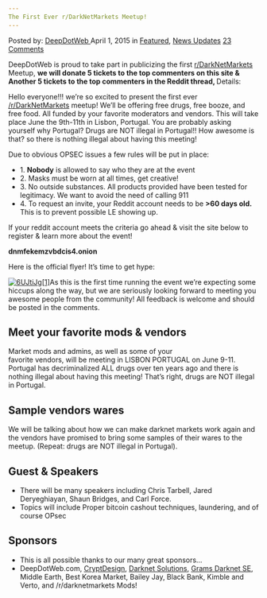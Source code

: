 ```yaml
---
The First Ever r/DarkNetMarkets Meetup!
---
```

<article class="post-listing post-9812 post type-post status-publish format-standard has-post-thumbnail hentry  tag-meetup tag-rdarknetmarkets">
    <div class="post-inner">
        <span>Posted by: <a href="https://www.deepdotweb.com/author/admin/" title="">DeepDotWeb </a></span>
    <span>April 1, 2015</span>
    <span>in <a href="https://www.deepdotweb.com/category/deepdot-news/" rel="category tag">Featured</a>, <a href="https://www.deepdotweb.com/category/news-updates/" rel="category tag">News Updates</a></span>
    <span><a href="https://www.deepdotweb.com/2015/04/01/the-first-ever-rdarknetmarkets-meetup/#comments">23 Comments</a></span>
    </p>
    <div class="clear"></div>
    <div class="entry">
    <p>DeepDotWeb is proud to take part in publicizing the first <a href="http://www.reddit.com/r/DarkNetMarkets/comments/310jb0/the_first_ever_rdarknetmarkets_meetup_come_hang/">r/DarkNetMarkets</a> Meetup, <strong>we will donate 5 tickets to the top commenters on this site &amp; Another 5 tickets to the top commenters in the Reddit thread, </strong>Details:</p>
    <div class="usertext-body may-blank-within md-container">
    <div class="md">
    <p>Hello everyone!!! we&#8217;re so excited to present the first ever <a href="http://www.reddit.com/r/DarkNetMarkets">/r/DarkNetMarkets</a> meetup! We&#8217;ll be offering free drugs, free booze, and free food. All funded by your favorite moderators and vendors. This will take place June the 9th-11th in Lisbon, Portugal. You are probably asking yourself why Portugal? Drugs are NOT illegal in Portugal!! How awesome is that? so there is nothing illegal about having this meeting!</p>
    <p>Due to obvious OPSEC issues a few rules will be put in place:</p>
    <ul>
    <li>1. <strong>Nobody</strong> is allowed to say who they are at the event</li>
    <li>2. Masks must be worn at all times, get creative!</li>
    <li>3. No outside substances. All products provided have been tested for legitimacy. We want to avoid the need of calling 911</li>
    <li>4. To request an invite, your Reddit account needs to be <strong>&gt;60 days old.</strong> This is to prevent possible LE showing up.</li>
    </ul>
    <p>If your reddit account meets the criteria go ahead &amp; visit the site below to register &amp; learn more about the event!</p>
    <p><strong>dnmfekemzvbdcis4.onion</strong></p>
    <p>Here is the official flyer! It&#8217;s time to get hype:</p>
    <p><a href="/imgs/2015/04/6UJtiJg1.png"><img class="aligncenter size-full wp-image-9813" src="/imgs/2015/04/6UJtiJg1.png" alt="6UJtiJg[1]" width="1000" height="300" srcset="/imgs/2015/04/6UJtiJg1.png 1000w, /imgs/2015/04/6UJtiJg1-300x90.png 300w, /imgs/2015/04/6UJtiJg1-995x300.png 995w" sizes="(max-width: 1000px) 100vw, 1000px"/></a>As this is the first time running the event we&#8217;re expecting some hiccups along the way, but we are seriously looking forward to meeting you awesome people from the community! All feedback is welcome and should be posted in the comments.</p>
    <h2 class="section-heading">Meet your favorite mods &amp; vendors</h2>
    <p class="lead">Market mods and admins, as well as some of your<br/>
    favorite vendors, will be meeting in LISBON PORTUGAL on June 9-11. Portugal has decriminalized ALL drugs over ten years ago and there is nothing illegal about having this meeting! That’s right, drugs are NOT illegal in Portugal.</p>
    <h2 class="section-heading">Sample vendors wares</h2>
    <p class="lead">We will be talking about how we can make darknet markets work again and the vendors have promised to bring some samples of their wares to the meetup. (Repeat: drugs are NOT illegal in Portugal).</p>
    <h2 class="section-heading">Guest &amp; Speakers</h2>
    <ul>
    <li class="lead">There will be many speakers including Chris Tarbell, Jared Deryeghiayan, Shaun Bridges, and Carl Force.</li>
    <li class="lead">Topics will include Proper bitcoin cashout techniques, laundering, and of course OPsec</li>
    </ul>
    <h2 class="section-heading">Sponsors</h2>
    <ul>
    <li class="lead">This is all possible thanks to our many great sponsors&#8230;</li>
    <li class="lead">DeepDotWeb.com, <a href="http://cryptdesign.com/">CryptDesign</a>, <a href="https://darknetsolutions.com/">Darknet Solutions</a>, <a href="http://www.deepdotweb.com/grams-search-darknet-marketplaces/">Grams Darknet SE</a>, Middle Earth, Best Korea Market, Bailey Jay, Black Bank, Kimble and Verto, and /r/darknetmarkets Mods!</li>
    </ul>
    </div>
    </div>
    </div>
    <span style="display:none"><a href="https://www.deepdotweb.com/tag/meetup/" rel="tag">meetup</a> <a href="https://www.deepdotweb.com/tag/rdarknetmarkets/" rel="tag">rdarknetmarkets</a></span> <span style="display:none" class="updated">2015-04-01</span>
    <div style="display:none" class="vcard author" itemprop="author" itemscope itemtype="http://schema.org/Person"><strong class="fn" itemprop="name"><a href="https://www.deepdotweb.com/author/admin/" title="Posts by DeepDotWeb" rel="author">DeepDotWeb</a></strong></div>
    </div>
</article>

